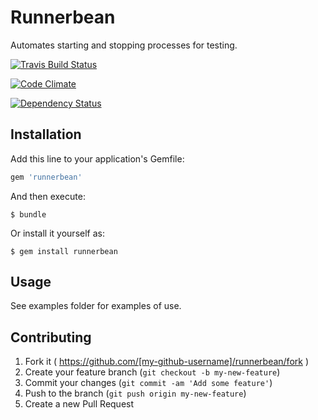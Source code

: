 # Runnerbean

Automates starting and stopping processes for testing.

[![Travis Build
Status](https://travis-ci.org/baob/runnerbean.svg?branch=master)](https://travis-ci.org/baob/runnerbean)

[![Code
Climate](https://codeclimate.com/github/baob/runnerbean/badges/gpa.svg)](https://codeclimate.com/github/baob/runnerbean)

[![Dependency Status][DS img]][Dependency Status]

[Dependency Status]: https://gemnasium.com/baob/runnerbean
[DS img]: https://gemnasium.com/baob/runnerbean.png

## Installation

Add this line to your application's Gemfile:

```ruby
gem 'runnerbean'
```

And then execute:

    $ bundle

Or install it yourself as:

    $ gem install runnerbean

## Usage

See examples folder for examples of use.

## Contributing

1. Fork it ( https://github.com/[my-github-username]/runnerbean/fork )
2. Create your feature branch (`git checkout -b my-new-feature`)
3. Commit your changes (`git commit -am 'Add some feature'`)
4. Push to the branch (`git push origin my-new-feature`)
5. Create a new Pull Request
